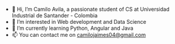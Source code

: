 - 👋 Hi, I’m Camilo Avila, a passionate student of CS at Universidad Industrial de Santander - Colombia
- 👀 I’m interested in Web development and Data Science
- 🌱 I’m currently learning Python, Angular and Java
- 📫 You can contact me on camilojaimes04@gmail.com